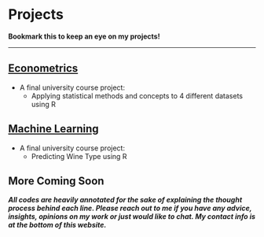 Projects
=====

**Bookmark this to keep an eye on my projects!**

---

## [Econometrics](https://jadistanbelly.github.io/_projects/Econometrics.html)
  - A final university course project: 
    - Applying statistical methods and concepts to 4 different datasets using R


## [Machine Learning](https://jadistanbelly.github.io/_projects/ML.html)
  - A final university course project: 
    - Predicting Wine Type using R


## More Coming Soon


***All codes are heavily annotated for the sake of explaining the thought process behind each line. Please reach out to me if you have any advice, insights, opinions on my work or just would like to chat. My contact info is at the bottom of this website.***
